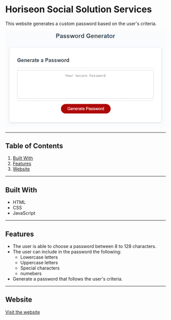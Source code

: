 # Horiseon Social Solution Services

This website generates a custom password based on the user's criteria. 

![Password generator website snapshot](./Assets/03-javascript-homework-demo.png)

---

## Table of Contents

1. [Built With](#Built-With)
2. [Features](#Features)
3. [Website](#Website)

---

## Built With

* HTML
* CSS
* JavaScript

---

## Features

* The user is able to choose a password between 8 to 128 characters.
* The user can include in the password the following:
    * Lowercase letters
    * Uppercase letters
    * Special characters
    * numebers
* Generate a password that follows the user's criteria.

---

## Website

[Visit the website](https://samersaemeldahr.github.io/Password-Generator/)
